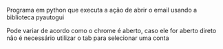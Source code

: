 Programa em python que executa a ação de abrir o email usando a biblioteca pyautogui

Pode variar de acordo como o chrome é aberto, caso ele for aberto direto não é necessário utilizar o tab para selecionar uma conta
